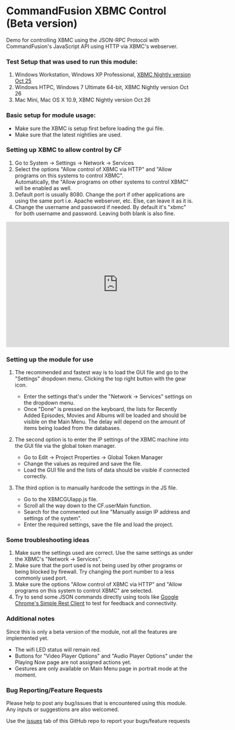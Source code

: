 # CommandFusion XBMC Control (Beta version)

Demo for controlling XBMC using the JSON-RPC Protocol with CommandFusion's JavaScript API using HTTP via XBMC's webserver.

### Test Setup that was used to run this module:
1. Windows Workstation, Windows XP Professional, [XBMC Nightly version Oct 25](http://mirrors.xbmc.org/nightlies/win32/XBMCSetup-20111025-cfa1a05-master.exe)
1. Windows HTPC, Windows 7 Ultimate 64-bit, XBMC Nightly version Oct 26 
1. Mac Mini, Mac OS X 10.9, XBMC Nightly version Oct 26 

### Basic setup for module usage:
* Make sure the XBMC is setup first before loading the gui file.
* Make sure that the latest nightlies are used.

### Setting up XBMC to allow control by CF
1. Go to System -> Settings -> Network -> Services
1. Select the options "Allow control of XBMC via HTTP" and "Allow programs on this systems to control XBMC".  
   Automatically, the "Allow programs on other systems to control XBMC" will be enabled as well.
1. Default port is usually 8080. Change the port if other applications are using the same port i.e. Apache webserver, etc. Else, can leave it as it is.
1. Change the username and password if needed. By default it's "xbmc" for both username and password. Leaving both blank is also fine.

<iframe src="http://player.vimeo.com/video/31598086?byline=0&amp;portrait=0" width="601" height="338" frameborder="0" webkitAllowFullScreen allowFullScreen></iframe>

###  Setting up the module for use
1. The recommended and fastest way is to load the GUI file and go to the "Settings" dropdown menu. Clicking the top right button with the gear icon.
   * Enter the settings that's under the "Network -> Services" settings on the dropdown menu.
   * Once "Done" is pressed on the keyboard, the lists for Recently Added Episodes, Movies and Albums will be loaded and should be visible on the Main Menu. The delay will depend on the amount of items being loaded from the databases.
	
1. The second option is to enter the IP settings of the XBMC machine into the GUI file via the global token manager.
   * Go to Edit -> Project Properties -> Global Token Manager
   * Change the values as required and save the file.
   * Load the GUI file and the lists of data should be visible if connected correctly.

1. The third option is to manually hardcode the settings in the JS file.
   * Go to the XBMCGUIapp.js file.
   * Scroll all the way down to the CF.userMain function.
   * Search for the commented out line "Manually assign IP address and settings of the system".
   * Enter the required settings, save the file and load the project.
	
### Some troubleshooting ideas
1. Make sure the settings used are correct. Use the same settings as under the XBMC's "Network -> Services".
1. Make sure that the port used is not being used by other programs or being blocked by firewall. Try changing the port number to a less commonly used port.
1. Make sure the options "Allow control of XBMC via HTTP" and "Allow programs on this system to control XBMC" are selected.
1. Try to send some JSON commands directly using tools like [Google Chrome's Simple Rest Client](http://voxcommando.com/forum/index.php?action=dlattach;topic=10.0;attach=436;image) to test for feedback and connectivity.

### Additional notes
Since this is only a beta version of the module, not all the features are implemented yet.
* The wifi LED status will remain red.
* Buttons for "Video Player Options" and "Audio Player Options" under the Playing Now page are not assigned actions yet.
* Gestures are only available on Main Menu page in portrait mode at the moment.

### Bug Reporting/Feature Requests
Please help to post any bug/issues that is encountered using this module. Any inputs or suggestions are also welcomed.  

Use the [issues](https://github.com/CommandFusion/XBMC/issues) tab of this GitHub repo to report your bugs/feature requests
